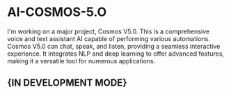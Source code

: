 # AI-COSMOS-5.O
I'm working on a major project, Cosmos V5.0. This is a comprehensive voice and text assistant AI capable of performing various automations. Cosmos V5.0 can chat, speak, and listen, providing a seamless interactive experience. It integrates NLP and deep learning to offer advanced features, making it a versatile tool for numerous applications.

## {IN DEVELOPMENT MODE}
